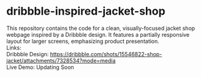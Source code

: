 # dribbble-inspired-jacket-shop
This repository contains the code for a clean, visually-focused jacket shop webpage inspired by a Dribbble design. It features a partially responsive layout for larger screens, emphasizing product presentation. <br>
Links: <br>
Dribbble Design: https://dribbble.com/shots/15546822-shop-jacket/attachments/7328534?mode=media <br>
Live Demo: Updating Soon
